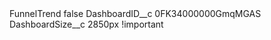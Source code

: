 <?xml version="1.0" encoding="UTF-8"?>
<CustomMetadata xmlns="http://soap.sforce.com/2006/04/metadata" xmlns:xsi="http://www.w3.org/2001/XMLSchema-instance" xmlns:xsd="http://www.w3.org/2001/XMLSchema">
    <label>FunnelTrend</label>
    <protected>false</protected>
    <values>
        <field>DashboardID__c</field>
        <value xsi:type="xsd:string">0FK34000000GmqMGAS</value>
    </values>
    <values>
        <field>DashboardSize__c</field>
        <value xsi:type="xsd:string">2850px !important</value>
    </values>
</CustomMetadata>
